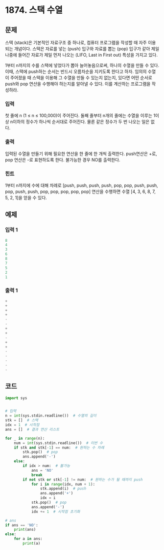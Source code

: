 #  1874. 스택 수열

## 문제

스택 (stack)은 기본적인 자료구조 중 하나로, 컴퓨터 프로그램을 작성할 때 자주 이용되는 개념이다. 스택은 자료를 넣는 (push) 입구와 자료를 뽑는 (pop) 입구가 같아 제일 나중에 들어간 자료가 제일 먼저 나오는 (LIFO, Last in First out) 특성을 가지고 있다.

1부터 n까지의 수를 스택에 넣었다가 뽑아 늘어놓음으로써, 하나의 수열을 만들 수 있다. 이때, 스택에 push하는 순서는 반드시 오름차순을 지키도록 한다고 하자. 임의의 수열이 주어졌을 때 스택을 이용해 그 수열을 만들 수 있는지 없는지, 있다면 어떤 순서로 push와 pop 연산을 수행해야 하는지를 알아낼 수 있다. 이를 계산하는 프로그램을 작성하라.

### 입력

첫 줄에 n (1 ≤ n ≤ 100,000)이 주어진다. 둘째 줄부터 n개의 줄에는 수열을 이루는 1이상 n이하의 정수가 하나씩 순서대로 주어진다. 물론 같은 정수가 두 번 나오는 일은 없다.

### 출력

입력된 수열을 만들기 위해 필요한 연산을 한 줄에 한 개씩 출력한다. push연산은 +로, pop 연산은 -로 표현하도록 한다. 불가능한 경우 NO를 출력한다.

### 힌트

1부터 n까지에 수에 대해 차례로 [push, push, push, push, pop, pop, push, push, pop, push, push, pop, pop, pop, pop, pop] 연산을 수행하면 수열 [4, 3, 6, 8, 7, 5, 2, 1]을 얻을 수 있다.





## 예제

### 입력 1

```python
8
4
3
6
8
7
5
2
1
```

### 출력 1

```python
+
+
+
+
-
-
+
+
-
+
+
-
-
-
-
-
```





## 코드

```python
import sys


# 입력
n = int(sys.stdin.readline())  # 수열의 길이
stk = []  # 스택
idx = 1  # 시작점
ans = []  # 결과 연산 리스트

for _ in range(n):
    num = int(sys.stdin.readline())  # 이번 수
    if stk and stk[-1] == num:  # 원하는 수 차례
        stk.pop()  # pop
        ans.append('-')
    else:
        if idx > num:  # 불가능
            ans = 'NO'
            break
        if not stk or stk[-1] != num:  # 원하는 수가 될 때까지 push
            for i in range(idx, num + 1):
                stk.append(i)  # push
                ans.append('+')
                idx = i
            stk.pop()  # pop
            ans.append('-')
            idx += 1  # 시작점 초기화

# ans
if ans == 'NO':
    print(ans)
else:
    for a in ans:
        print(a)
```
